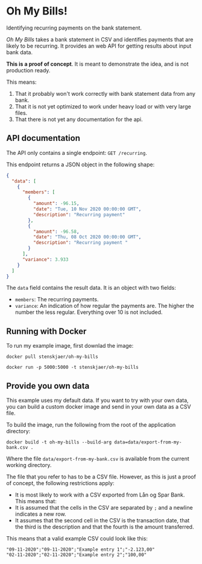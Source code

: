 # Oh My Bills!
Identifying recurring payments on the bank statement.

_Oh My Bills_ takes a bank statement in CSV and identifies payments that are likely to be recurring. It provides an web API for getting results about input bank data.

**This is a proof of concept**. It is meant to demonstrate the idea, and is not production ready. 

This means: 
1. That it probably won't work correctly with bank statement data from any bank. 
2. That it is not yet optimized to work under heavy load or with very large files.
3. That there is not yet any documentation for the api. 

## API documentation

The API only contains a single endpoint: `GET /recurring`. 

This endpoint returns a JSON object in the following shape:
```json
{
  "data": [
    {
      "members": [
        {
          "amount": -96.15,
          "date": "Tue, 10 Nov 2020 00:00:00 GMT",
          "description": "Recurring payment"
        },
        {
          "amount": -96.58,
          "date": "Thu, 08 Oct 2020 00:00:00 GMT",
          "description": "Recurring payment "
        }
      ],
      "variance": 3.933
    }
  ]
}
``` 

The `data` field contains the result data. It is an object with two fields:
- `members`: The recurring payments.
- `variance`: An indication of how regular the payments are. The higher the number the less regular. Everything over 10 is not included.

## Running with Docker

To run my example image, first downlad the image:
```shell script
docker pull stenskjaer/oh-my-bills
```

```
docker run -p 5000:5000 -t stenskjaer/oh-my-bills 
```

## Provide you own data

This example uses my default data. If you want to try with your own data, you can build a custom docker image and send in your own data as a CSV file.

To build the image, run the following from the root of the application directory:
```
docker build -t oh-my-bills --build-arg data=data/export-from-my-bank.csv .
```

Where the file `data/export-from-my-bank.csv` is available from the current working directory.

The file that you refer to has to be a CSV file. However, as this is just a proof of concept, the following restrictions apply:
- It is most likely to work with a CSV exported from Lån og Spar Bank. This means that:
- It is assumed that the cells in the CSV are separated by `;` and a newline indicates a new row.
- It assumes that the second cell in the CSV is the transaction date, that the third is the description and that the fourth is the amount transferred.

This means that a valid example CSV could look like this:
```text
"09-11-2020";"09-11-2020";"Example entry 1";"-2.123,00"
"02-11-2020";"02-11-2020";"Example entry 2";"100,00"
```
